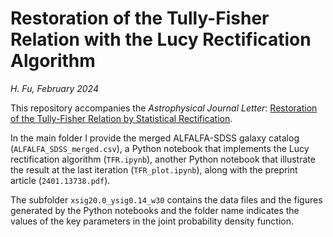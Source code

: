 # Restoration of the Tully-Fisher Relation with the Lucy Rectification Algorithm

*H. Fu, February 2024*

This repository accompanies the *Astrophysical Journal Letter*: [Restoration of the
Tully-Fisher Relation by Statistical
Rectification](https://ui.adsabs.harvard.edu/abs/2024arXiv240113738F/abstract).

In the main folder I provide the merged ALFALFA-SDSS galaxy catalog
(`ALFALFA_SDSS_merged.csv`), a Python notebook that implements the Lucy
rectification algorithm (`TFR.ipynb`), another Python notebook that
illustrate the result at the last iteration (`TFR_plot.ipynb`), along
with the preprint article (`2401.13738.pdf`). 

The subfolder `xsig20.0_ysig0.14_w30` contains the data files and the
figures generated by the Python notebooks and the folder name indicates
the values of the key parameters in the joint probability density
function. 
